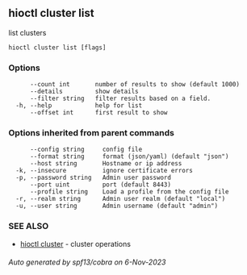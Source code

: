 ## hioctl cluster list

list clusters

```
hioctl cluster list [flags]
```

### Options

```
      --count int       number of results to show (default 1000)
      --details         show details
      --filter string   filter results based on a field.
  -h, --help            help for list
      --offset int      first result to show
```

### Options inherited from parent commands

```
      --config string     config file
      --format string     format (json/yaml) (default "json")
      --host string       Hostname or ip address
  -k, --insecure          ignore certificate errors
  -p, --password string   Admin user password
      --port uint         port (default 8443)
      --profile string    Load a profile from the config file
  -r, --realm string      Admin user realm (default "local")
  -u, --user string       Admin username (default "admin")
```

### SEE ALSO

* [hioctl cluster](hioctl_cluster.md)	 - cluster operations

###### Auto generated by spf13/cobra on 6-Nov-2023
